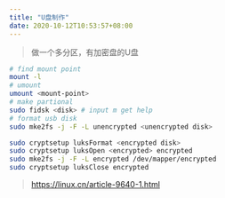 ```yaml
---
title: "U盘制作"
date: 2020-10-12T10:53:57+08:00
---
```




> 做一个多分区，有加密盘的U盘



```bash
# find mount point
mount -l 
# umount
umount <mount-point>
# make partional
sudo fidsk <disk> # input m get help
# format usb disk
sudo mke2fs -j -F -L unencrypted <unencrypted disk>

sudo cryptsetup luksFormat <encrypted disk>
sudo cryptsetup luksOpen <encrypted> encrypted
sudo mke2fs -j -F -L encrypted /dev/mapper/encrypted
sudo cryptsetup luksClose encrypted
```

>https://linux.cn/article-9640-1.html
